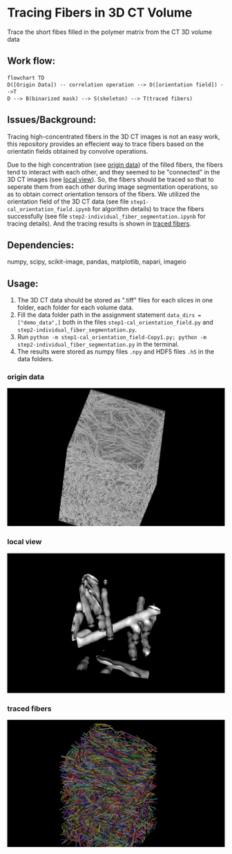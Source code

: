 # Tracing Fibers in 3D CT Volume
Trace the short fibes filled in the polymer matrix from the CT 3D volume data
## Work flow: 
```mermaid
flowchart TD
D([Origin Data]) -- correlation operation --> O([orientation field]) -->T
D --> B(binarized mask) --> S(skeleton) --> T(traced fibers)
```
## Issues/Background:
Tracing high-concentrated fibers in the 3D CT images is not an easy work, this repository provides an effecient way to trace fibers based on the orientatin fields obtained by convolve operations.
<!-- toc -->

Due to the high concentration (see [origin data](#origin-data)) of the filled fibers, the fibers tend to interact with each other, and they seemed to be "connected" in the 3D CT images (see [local view](#local-view)). So, the fibers should be traced so that to seperate them from each other during image segmentation operations, so as to obtain correct orientation tensors of the fibers. We utilized the orientation field of the 3D CT data (see file `step1-cal_orientation_field.ipynb` for algorithm details) to trace the fibers successfully (see file `step2-individual_fiber_segmentation.ipynb` for tracing details). And the tracing results is shown in [traced fibers](#traced-fibers).

## Dependencies: 
numpy, scipy, scikit-image, pandas, matplotlib, napari, imageio

## Usage: 
1. The 3D CT data should be stored as ".tiff" files for each slices in one folder, each folder for each volume data.
2. Fill the data folder path in the assignment statement `data_dirs = ["demo_data",]` both in the files `step1-cal_orientation_field.py` and `step2-individual_fiber_segmentation.py`.
3. Run `python -m step1-cal_orientation_field-Copy1.py; python -m step2-individual_fiber_segmentation.py` in the terminal.
4. The results were stored as numpy files `.npy` and HDF5 files `.h5` in the data folders.
<!-- tocstop -->
### origin data
![Origin Data](./demo_data/origin_data.png)
### local view
![local view](./demo_data/local_view.png)
### traced fibers
![traced fibers](./demo_data/final_lines.png)